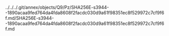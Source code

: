 ../../../.git/annex/objects/Q9/Pz/SHA256E-s3944--1890acaa9fed764da4fda8608f2facdc030d9a61f98351ec8f529972c7cf9f6f.md/SHA256E-s3944--1890acaa9fed764da4fda8608f2facdc030d9a61f98351ec8f529972c7cf9f6f.md